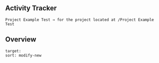 ## Activity Tracker
```ActivityHistory
Project Example Test → for the project located at /Project Example Test
```

## Overview
```folderv
target: 
sort: modify-new
```
